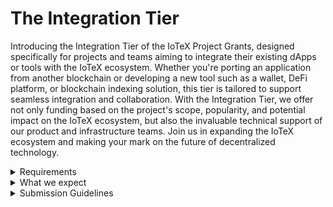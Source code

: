 # The Integration Tier

Introducing the Integration Tier of the IoTeX Project Grants, designed specifically for projects and teams aiming to integrate their existing dApps or tools with the IoTeX ecosystem. Whether you're porting an application from another blockchain or developing a new tool such as a wallet, DeFi platform, or blockchain indexing solution, this tier is tailored to support seamless integration and collaboration. With the Integration Tier, we offer not only funding based on the project's scope, popularity, and potential impact on the IoTeX ecosystem, but also the invaluable technical support of our product and infrastructure teams. Join us in expanding the IoTeX ecosystem and making your mark on the future of decentralized technology.

<details>

<summary>Requirements</summary>

* **Proven expertise and experience:** \
  Demonstrate your team's experience in the relevant field, including past projects, GitHub repositories, or other relevant work that showcases your team's capabilities.
* **Existing dApp or tool:** \
  Your project should have an existing dApp or tool on another blockchain or in development, which you intend to integrate with the IoTeX ecosystem.
* **Clear integration plan:** \
  Provide a well-defined plan outlining the steps for integration, including an estimated timeline and any resources needed.

</details>

<details>

<summary>What we expect</summary>

* **Successful integration:** \
  We expect your team to complete the integration of your dApp or tool with the IoTeX ecosystem within the proposed timeline.
* **Active collaboration:** \
  Maintain active communication with the IoTeX product and infrastructure teams, ensuring smooth collaboration and addressing any technical challenges that may arise.
* **Community engagement:** \
  Engage with the IoTeX community, providing updates on the integration progress, seeking feedback, and addressing any questions or concerns.

\


</details>

<details>

<summary>Submission Guidelines</summary>

* **Project overview:** \
  Provide a detailed description of your project, including its background, purpose, and the problem it aims to solve.
* **Integration plan:** \
  Outline the steps your team will take to integrate the dApp or tool with the IoTeX ecosystem, including the estimated timeline and required resources.
* **Team information:** \
  Introduce your team members, their roles, and their relevant experience or skills that will contribute to the success of the integration.
* **Funding request:** \
  Specify the amount of funding requested, along with a clear breakdown of how the funds will be utilized throughout the integration process.
* **Milestones**: \
  Define the key milestones for your project, including expected completion dates and measurable outcomes to gauge progress.

</details>
